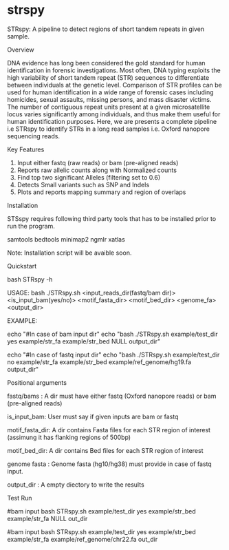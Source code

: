 # strspy
STRspy: A pipeline to detect regions of short tandem repeats in given sample.

Overview

DNA evidence has long been considered the gold standard for human identification in forensic investigations. Most often, DNA typing exploits the high variability of short tandem repeat (STR) sequences to differentiate between individuals at the genetic level. Comparison of STR profiles can be used for human identification in a wide range of forensic cases including homicides, sexual assaults, missing persons, and mass disaster victims. The number of contiguous repeat units present at a given microsatellite locus varies significantly among individuals, and thus make them useful for human identification purposes. Here, we are presents a complete pipeline i.e STRspy to identify STRs in a long read samples i.e. Oxford nanopore sequencing reads.

Key Features

1. Input either fastq (raw reads) or bam (pre-aligned reads)
2. Reports raw allelic counts along with Normalized counts
3. Find top two significant Alleles (filtering set to 0.6)
4. Detects Small variants such as SNP and Indels
5. Plots and reports mapping summary and region of overlaps 


Installation

STSspy requires following third party tools that has to be installed prior to run the program.

samtools
bedtools
minimap2
ngmlr
xatlas

Note: Installation script will be avaible soon. 

Quickstart

bash STRspy -h

USAGE: bash ./STRspy.sh <input_reads_dir(fastq/bam dir)> <is_input_bam(yes/no)> <motif_fasta_dir> <motif_bed_dir> <genome_fa> <output_dir>

EXAMPLE:

echo "#In case of bam input dir"
echo "bash ./STRspy.sh example/test_dir yes example/str_fa example/str_bed NULL output_dir"

echo "#In case of fastq input dir"
echo "bash ./STRspy.sh example/test_dir no example/str_fa example/str_bed example/ref_genome/hg19.fa output_dir"

Positional arguments

fastq/bams : A dir must have either fastq (Oxford nanopore reads) or bam (pre-aligned reads)

is_input_bam: User must say if given inputs are bam or fastq

motif_fasta_dir: A dir contains Fasta files for each STR region of interest (assimung it has flanking regions of 500bp)

motif_bed_dir: A dir contains Bed files for each STR region of interest

genome fasta : Genome fasta (hg10/hg38) must provide in case of fastq input. 

output_dir : A empty diectory to write the results


Test Run

#bam input
bash STRspy.sh example/test_dir yes example/str_bed example/str_fa NULL out_dir

#bam input
bash STRspy.sh example/test_dir yes example/str_bed example/str_fa example/ref_genome/chr22.fa out_dir

